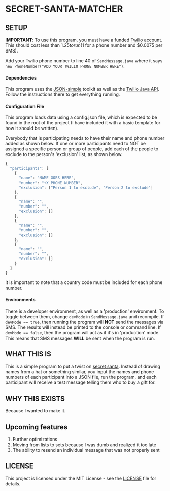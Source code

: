 # SECRET-SANTA-MATCHER

## SETUP

**IMPORTANT**: To use this program, you must have a funded [Twilio](https://www.twilio.com/) account. This should cost less than $1.25 to run ($1 for a phone number and $0.0075 per SMS).

Add your Twilio phone number to line 40 of `SendMessage.java` where it says `new PhoneNumber("ADD YOUR TWILIO PHONE NUMBER HERE")`.

#### Dependencies
This program uses the [JSON-simple](https://code.google.com/archive/p/json-simple/) toolkit as well as the [Twilio Java API](https://www.twilio.com/docs/libraries/java). Follow the instructions there to get everything running.

#### Configuration File
This program loads data using a config.json file, which is expected to be found in the root of the project (I have included it with a basic template for how it should be written).

Everybody that is participating needs to have their name and phone number added as shown below. If one or more participants need to NOT be assigned a specific person or group of people, add each of the people to exclude to the person's 'exclusion' list, as shown below.

```js
{
  "participants": [
    {
      "name": "NAME GOES HERE",
      "number": "+X PHONE NUMBER",
      "exclusion": ["Person 1 to exclude", "Person 2 to exclude"]
    },
    {
      "name": "",
      "number": "",
      "exclusion": []
    },
    {
      "name": "",
      "number": "",
      "exclusion": []
    },
    {
      "name": "",
      "number": "",
      "exclusion": []
    }
  ]
}
```
It is important to note that a country code must be included for each phone number.

#### Environments
There is a developer environment, as well as a 'production' environment. To toggle between them, change `devMode` in `SendMessage.java` and recompile. If `devMode == true`, then running the program will **NOT** send the messages via SMS. The results will instead be printed to the console or command line. If `devMode == false`, then the program will act as if it's in 'production' mode. This means that SMS messages **WILL** be sent when the program is run.

## WHAT THIS IS
This is a simple program to put a twist on [secret santa](https://en.wikipedia.org/wiki/Secret_Santa). Instead of drawing names from a hat or something similar, you input the names and phone numbers of each participant into a JSON file, run the program, and each participant will receive a test message telling them who to buy a gift for.


## WHY THIS EXISTS
Because I wanted to make it.

## Upcoming features
1. Further optimizations
2. Moving from lists to sets because I was dumb and realized it too late
3. The ability to resend an individual message that was not properly sent

## LICENSE
This project is licensed under the MIT License - see the [LICENSE](LICENSE) file for details.

